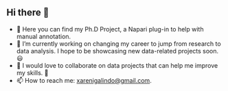 ## Hi there 👋

<!--
**xareni-galindo/xareni-galindo** is a ✨ _special_ ✨ repository because its `README.md` (this file) appears on your GitHub profile.
-->

- 🔭 Here you can find my Ph.D Project, a Napari plug-in to help with manual annotation. 
- 🌱 I’m currently working on changing my career to jump from research to data analysis. I hope to be showcasing new data-related projects soon. :smiley:
- 👯 I would love to collaborate on data projects that can help me improve my skills. :purple_heart: 
- 📫 How to reach me: xarenigalindo@gmail.com.
